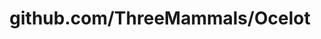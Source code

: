 ---
layout: post
title: github.com/ThreeMammals/Ocelot
categories: link
tags: [انگلیسی, گیت‌هاب, برنامه‌نویسی]
---